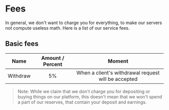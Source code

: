# Fees

In general, we don't want to charge you for everything, to make our servers not compute useless math. Here is a list of our service fees.

## Basic fees

| Name | Amount / Percent | Moment |
| ---------- |:-------------:|:------:|
| Withdraw | 5% | When a client's withdrawal request will be accepted |

> Note: While we claim that we don't charge you for depositing or buying things on our platform, this doesn't mean that we won't spend a part of our reserves, that contain your deposit and earnings.